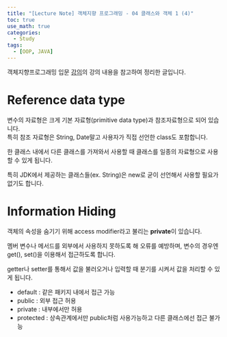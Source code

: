 ```yaml
---
title: "[Lecture Note] 객체지향 프로그래밍 - 04 클래스와 객체 1 (4)"
toc: true
use_math: true
categories:
  - Study
tags:
  - [OOP, JAVA]
---
```


객체지향프로그래밍 입문 [강의](https://www.inflearn.com/course/%EC%9E%90%EB%B0%94-%ED%94%84%EB%A1%9C%EA%B7%B8%EB%9E%98%EB%B0%8D-%EC%9E%85%EB%AC%B8/dashboard)의 강의 내용을 참고하여 정리한 글입니다.

# Reference data type

변수의 자료형은 크게 기본 자료형(primitive data type)과 참조자료형으로 되어 있습니다.<br>
특히 참조 자료형은 String, Date말고 사용자가 직접 선언한 class도 포함합니다.

한 클래스 내에서 다른 클래스를 가져와서 사용할 때 클래스를 일종의 자료형으로 사용할 수 있게 됩니다.

특히 JDK에서 제공하는 클래스들(ex. String)은 new로 굳이 선언해서 사용할 필요가 없기도 합니다. 

# Information Hiding

객체의 속성을 숨기기 위해 access modifier라고 불리는 **private**이 있습니다.

멤버 변수나 메서드를 외부에서 사용하지 못하도록 해 오류를 예방하며, 변수의 경우엔 get(), set()을 이용해서 접근하도록 합니다.

getter나 setter를 통해서 값을 불러오거나 입력할 때 분기를 시켜서 값을 처리할 수 있게 됩니다.

- default : 같은 패키지 내에서 접근 가능
- public : 외부 접근 허용
- private : 내부에서만 허용
- protected : 상속관계에서만 public처럼 사용가능하고 다른 클래스에선 접근 불가능 